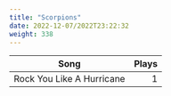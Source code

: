 ```yaml
---
title: "Scorpions"
date: 2022-12-07/2022T23:22:32
weight: 338
---
```




 Song | Plays 
----- | -----:
Rock You Like A Hurricane | 1
